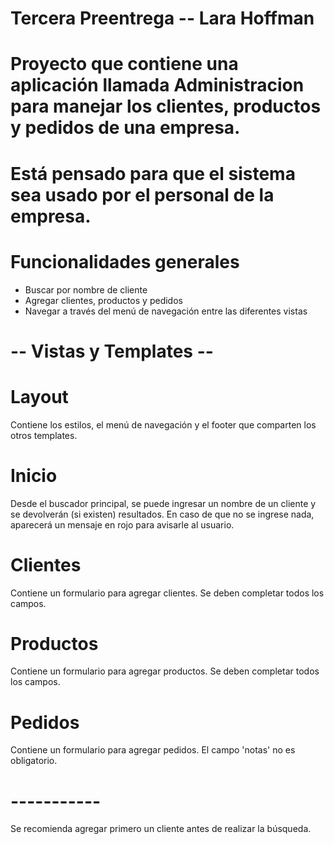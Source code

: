 # Tercera Preentrega -- Lara Hoffman

# Proyecto que contiene una aplicación llamada Administracion para manejar los clientes, productos y pedidos de una empresa.
# Está pensado para que el sistema sea usado por el personal de la empresa.

# Funcionalidades generales
* Buscar por nombre de cliente
* Agregar clientes, productos y pedidos
* Navegar a través del menú de navegación entre las diferentes vistas

# -- Vistas y Templates -- #

# Layout
Contiene los estilos, el menú de navegación y el footer que comparten los otros templates.

# Inicio
Desde el buscador principal, se puede ingresar un nombre de un cliente y se devolverán (si existen) resultados. En caso de que no se ingrese nada, aparecerá un mensaje en rojo para avisarle al usuario.

# Clientes
Contiene un formulario para agregar clientes. Se deben completar todos los campos.

# Productos
Contiene un formulario para agregar productos. Se deben completar todos los campos.

# Pedidos
Contiene un formulario para agregar pedidos. El campo 'notas' no es obligatorio.

# ----------- #
Se recomienda agregar primero un cliente antes de realizar la búsqueda.